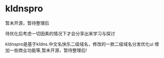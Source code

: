 # kldnspro
暂未开源，暂待整理后

待优化后考虑一切因素的情况下才会分享出来学习与探讨

kldnspro是基于kldns.中文名快乐二级域名，修改的一款二级域名分发优化ui 增加一些商业功能等,暂未开源，暂待整理后!
